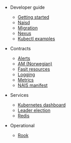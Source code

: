 * Developer guide
  * [Getting started](/dev-guide/README.md)
  * [Naisd](/dev-guide/naisd.md)
  * [Migration](/dev-guide/migration.md)
  * [Nexus](/dev-guide/nexus.md)
  * [Kubectl examples](/dev-guide/kubectl_examples.md)

* Contracts
  * [Alerts](/contracts/alerts.md)
  * [AM (Norwegian)](contracts/am.md)
  * [Fasit resources](/contracts/fasit_resources.md)
  * [Logging](/contracts/logging.md)
  * [Metrics](/contracts/metrics.md)
  * [NAIS manifest](/contracts/README.md)

* Services
  * [Kubernetes dashboard](/services/kubernetes_dashboard.md)
  * [Leader election](/services/leader_election.md)
  * [Redis](/services/redis.md)
 
* Operational 
  * [Rook](/operational/rook.md)
